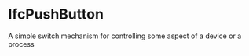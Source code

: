 IfcPushButton
=============
A simple switch mechanism for controlling some aspect of a device or a process


